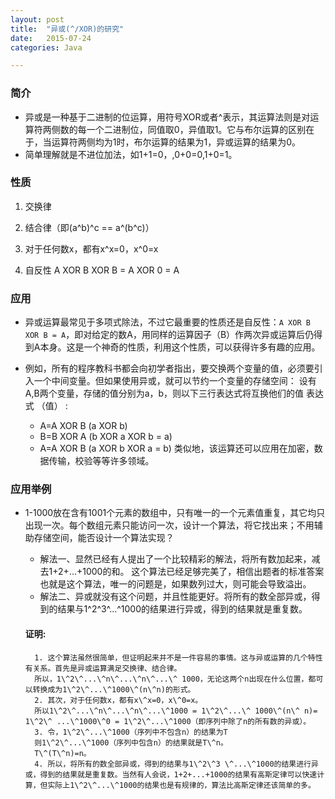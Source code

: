 ```yaml
---
layout: post
title:  "异或(^/XOR)的研究"
date:   2015-07-24
categories: Java

---
```

### 简介
 - 异或是一种基于二进制的位运算，用符号XOR或者^表示，其运算法则是对运算符两侧数的每一个二进制位，同值取0，异值取1。它与布尔运算的区别在于，当运算符两侧均为1时，布尔运算的结果为1，异或运算的结果为0。
 - 简单理解就是不进位加法，如1+1=0，,0+0=0,1+0=1。

### 性质

1. 交换律

2. 结合律（即(a^b)^c == a^(b^c)）

3. 对于任何数x，都有x^x=0，x^0=x

4. 自反性 A XOR B XOR B = A XOR  0 = A

### 应用
- 异或运算最常见于多项式除法，不过它最重要的性质还是自反性：``A XOR B XOR B = A``，即对给定的数A，用同样的运算因子（B）作两次异或运算后仍得到A本身。这是一个神奇的性质，利用这个性质，可以获得许多有趣的应用。

- 例如，所有的程序教科书都会向初学者指出，要交换两个变量的值，必须要引入一个中间变量。但如果使用异或，就可以节约一个变量的存储空间： 设有A,B两个变量，存储的值分别为a，b，则以下三行表达式将互换他们的值 表达式 （值） :
    + A=A XOR B (a XOR b)
    + B=B XOR A (b XOR a XOR b = a) 
    + A=A XOR B (a XOR b XOR a = b)
类似地，该运算还可以应用在加密，数据传输，校验等等许多领域。

### 应用举例

- 1-1000放在含有1001个元素的数组中，只有唯一的一个元素值重复，其它均只出现一次。每个数组元素只能访问一次，设计一个算法，将它找出来；不用辅助存储空间，能否设计一个算法实现？
    + 解法一、显然已经有人提出了一个比较精彩的解法，将所有数加起来，减去1+2+...+1000的和。
这个算法已经足够完美了，相信出题者的标准答案也就是这个算法，唯一的问题是，如果数列过大，则可能会导致溢出。
    + 解法二、异或就没有这个问题，并且性能更好。将所有的数全部异或，得到的结果与1\^2\^3\^...\^1000的结果进行异或，得到的结果就是重复数。

    #### 证明:
        1. 这个算法虽然很简单，但证明起来并不是一件容易的事情。这与异或运算的几个特性有关系。首先是异或运算满足交换律、结合律。
        所以，1\^2\^...\^n\^...\^n\^...\^ 1000，无论这两个n出现在什么位置，都可以转换成为1\^2\^...\^1000\^(n\^n)的形式。
        2. 其次，对于任何数x，都有x\^x=0，x\^0=x。
        所以1\^2\^...\^n\^...\^n\^...\^1000 = 1\^2\^...\^ 1000\^(n\^ n)= 1\^2\^ ...\^1000\^0 = 1\^2\^...\^1000（即序列中除了n的所有数的异或）。
        3. 令，1\^2\^...\^1000（序列中不包含n）的结果为T
        则1\^2\^...\^1000（序列中包含n）的结果就是T\^n。
        T\^(T\^n)=n。
        4. 所以，将所有的数全部异或，得到的结果与1\^2\^3 \^...\^1000的结果进行异或，得到的结果就是重复数。当然有人会说，1+2+...+1000的结果有高斯定律可以快速计算，但实际上1\^2\^...\^1000的结果也是有规律的，算法比高斯定律还该简单的多。
